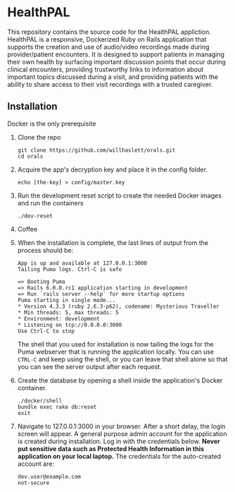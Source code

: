 # HealthPAL

This repository contains the source code for the HealthPAL appliction. HealthPAL is a responsive, Dockerized Ruby on Rails application that supports the creation and use of audio/video recordings made during provider/patient encounters.
It is designed to support patients in managing their own health by surfacing important discussion points that occur during clinical encounters, providing trustworthy links to information about important topics discussed during a visit,
and providing patients with the ability to share access to their visit recordings with a trusted caregiver.

## Installation
Docker is the only prerequisite

1. Clone the repo

    ```
    git clone https://github.com/willhaslett/orals.git
    cd orals
    ```
1. Acquire the app's decryption key and place it in the config folder.

    ```
    echo [the-key] > config/master.key
    ```

1. Run the development reset script to create the needed Docker images and run the containers
    ```
    ./dev-reset
    ```

1. Coffee

1. When the installation is complete, the last lines of output from the process should be:

    ```
    App is up and available at 127.0.0.1:3000
    Tailing Puma logs. Ctrl-C is safe

    => Booting Puma
    => Rails 6.0.0.rc1 application starting in development
    => Run `rails server --help` for more startup options
    Puma starting in single mode...
    * Version 4.3.3 (ruby 2.6.3-p62), codename: Mysterious Traveller
    * Min threads: 5, max threads: 5
    * Environment: development
    * Listening on tcp://0.0.0.0:3000
    Use Ctrl-C to stop
    ```

    The shell that you used for installation is now tailing the logs for the Puma webserver
    that is running the application locally. You can use `CTRL-C` and keep using the shell,
    or you can leave that shell alone so that you can see the server output after each request.

1. Create the database by opening a shell inside the application's Docker container.
    ```
    ./docker/shell
    bundle exec rake db:reset
    exit
    ```

1. Navigate to 127.0.0.1:3000 in your browser. After a short delay, the login screen will appear.
A general purpose admin account for the application is created during installation. Log in with the
credentials below. **Never put sensitive data such as Protected Health Information in this application on
your local laptop.** The credentials for the auto-created account are:
    ```
    dev.user@example.com
    not-secure
    ```
